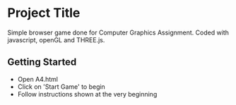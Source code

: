 # Project Title

Simple browser game done for Computer Graphics Assignment. Coded with javascript, openGL and THREE.js.

## Getting Started

- Open A4.html
- Click on 'Start Game' to begin
- Follow instructions shown at the very beginning
